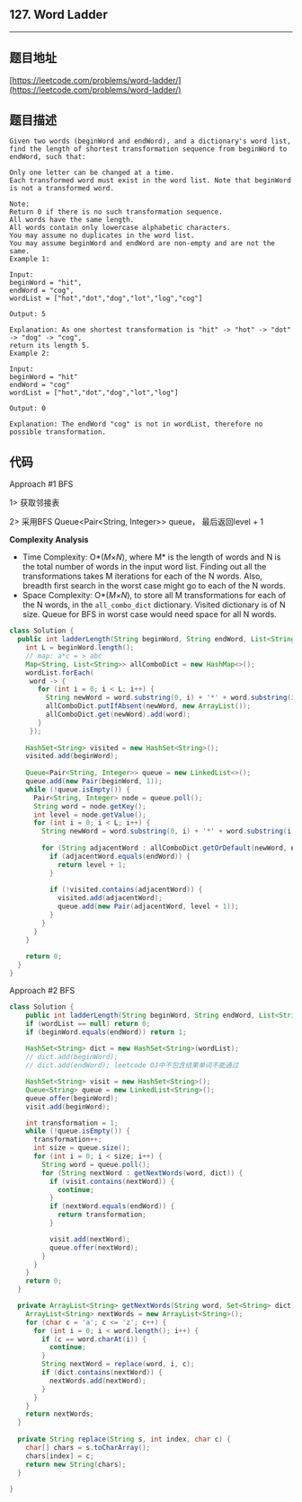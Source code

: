 ## 127. Word Ladder

----
## 题目地址

[https://leetcode.com/problems/word-ladder/](https://leetcode.com/problems/word-ladder/)

## 题目描述

```text
Given two words (beginWord and endWord), and a dictionary's word list, find the length of shortest transformation sequence from beginWord to endWord, such that:

Only one letter can be changed at a time.
Each transformed word must exist in the word list. Note that beginWord is not a transformed word.

Note:
Return 0 if there is no such transformation sequence.
All words have the same length.
All words contain only lowercase alphabetic characters.
You may assume no duplicates in the word list.
You may assume beginWord and endWord are non-empty and are not the same.
Example 1:

Input:
beginWord = "hit",
endWord = "cog",
wordList = ["hot","dot","dog","lot","log","cog"]

Output: 5

Explanation: As one shortest transformation is "hit" -> "hot" -> "dot" -> "dog" -> "cog",
return its length 5.
Example 2:

Input:
beginWord = "hit"
endWord = "cog"
wordList = ["hot","dot","dog","lot","log"]

Output: 0

Explanation: The endWord "cog" is not in wordList, therefore no possible transformation.
```

## 代码

Approach #1 BFS

1> 获取邻接表

2> 采用BFS Queue<Pair<String, Integer>> queue， 最后返回level + 1

**Complexity Analysis**

- Time Complexity: O*(*M*×*N*), where M* is the length of words and N is the total number of words in the input word list. Finding out all the transformations takes M iterations for each of the N words. Also, breadth first search in the worst case might go to each of the N words.
- Space Complexity: O*(*M*×*N*), to store all M transformations for each of the N words, in the `all_combo_dict` dictionary. Visited dictionary is of N size. Queue for BFS in worst case would need space for all N words.

```java
class Solution {
  public int ladderLength(String beginWord, String endWord, List<String> wordList) {
    int L = beginWord.length();
    // map: a*c = > abc
    Map<String, List<String>> allComboDict = new HashMap<>();
    wordList.forEach(
   	 word -> {
       for (int i = 0; i < L; i++) {
         String newWord = word.substring(0, i) + '*' + word.substring(i + 1, L);
         allComboDict.putIfAbsent(newWord, new ArrayList());
         allComboDict.get(newWord).add(word);
       }
     });
    
    HashSet<String> visited = new HashSet<String>();
    visited.add(beginWord);
    
    Queue<Pair<String, Integer>> queue = new LinkedList<>();
    queue.add(new Pair(beginWord, 1));
    while (!queue.isEmpty()) {
      Pair<String, Integer> node = queue.poll();
      String word = node.getKey();
      int level = node.getValue();
      for (int i = 0; i < L; i++) {
        String newWord = word.substring(0, i) + '*' + word.substring(i + 1, L);
        
        for (String adjacentWord : allComboDict.getOrDefault(newWord, new ArrayList<>())) {
          if (adjacentWord.equals(endWord)) {
            return level + 1;
          }
          
          if (!visited.contains(adjacentWord)) {
            visited.add(adjacentWord);
            queue.add(new Pair(adjacentWord, level + 1));
          }
        }
      }
    }
    
    return 0;
  }
}
```

Approach #2 BFS 

```java
class Solution {
	public int ladderLength(String beginWord, String endWord, List<String> wordList) {
    if (wordList == null) return 0;
    if (beginWord.equals(endWord)) return 1;
    
    HashSet<String> dict = new HashSet<String>(wordList);
    // dict.add(beginWord);
    // dict.add(endWord); leetcode OJ中不包含结果单词不能通过

    HashSet<String> visit = new HashSet<String>();
    Queue<String> queue = new LinkedList<String>();
    queue.offer(beginWord);
    visit.add(beginWord);

    int transformation = 1;
    while (!queue.isEmpty()) {
      transformation++;
      int size = queue.size();
      for (int i = 0; i < size; i++) {
        String word = queue.poll();
        for (String nextWord : getNextWords(word, dict)) {
          if (visit.contains(nextWord)) {
            continue;
          }
          if (nextWord.equals(endWord)) {
            return transformation;
          }

          visit.add(nextWord);
          queue.offer(nextWord);
        }
      }
    }
    return 0;
  }

  private ArrayList<String> getNextWords(String word, Set<String> dict) {
    ArrayList<String> nextWords = new ArrayList<String>();
    for (char c = 'a'; c <= 'z'; c++) {
      for (int i = 0; i < word.length(); i++) {
        if (c == word.charAt(i)) {
          continue;
        }
        String nextWord = replace(word, i, c);
        if (dict.contains(nextWord)) {
          nextWords.add(nextWord);
        }
      }
    }
    return nextWords;
  }
  
  private String replace(String s, int index, char c) {
    char[] chars = s.toCharArray();
    chars[index] = c;
    return new String(chars);
  }
  
}
```

